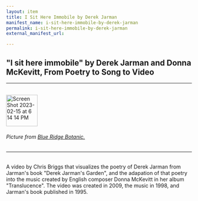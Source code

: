 ```yaml
---
layout: item
title: I Sit Here Immobile by Derek Jarman
manifest_name: i-sit-here-immobile-by-derek-jarman
permalink: i-sit-here-immobile-by-derek-jarman
external_manifest_url: 

---
```

<!-- Add an essay or interpretive material below this line,
using HTML or markdown.  Do not modify this file above this line -->
<h2> "I sit here immobile" by Derek Jarman and Donna McKevitt, From Poetry to Song to Video </h2>
<hr> 
<br>
<img width="85" alt="Screen Shot 2023-02-15 at 6 14 14 PM" src="https://user-images.githubusercontent.com/122332459/219305661-8177c332-a58c-4bb1-8fa7-0feee39c00ac.png">
<h6> Picture from <a href="https://www.blueridgebotanic.com/blog/florilegium">Blue Ridge Botanic.</a></h6>
<hr>
<br>
A video by Chris Briggs that visualizes the poetry of Derek Jarman from Jarman's book "Derek Jarman's Garden", and the adapation of that poetry into the music created by English composer Donna McKevitt in her album "Translucence". The video was created in 2009, the music in 1998, and Jarman's book published in 1995. 
<br>
